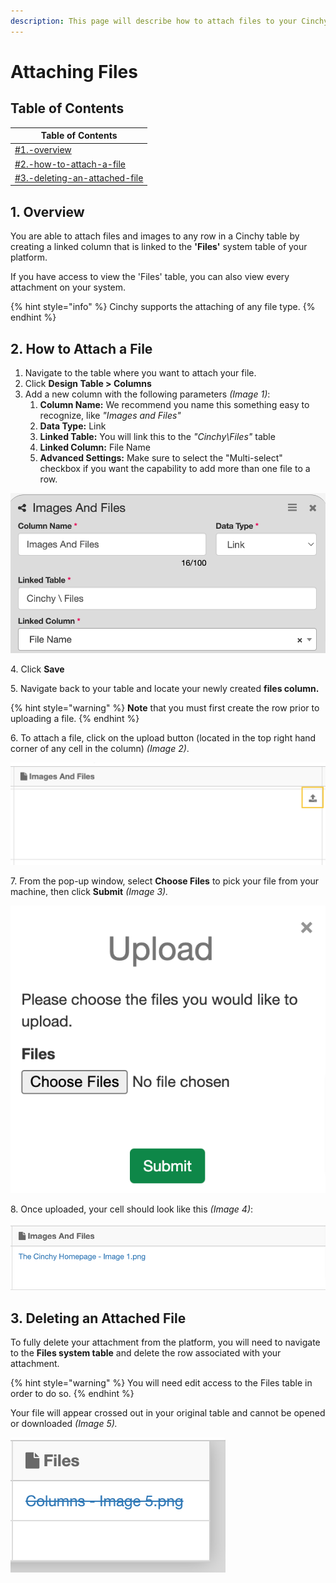 ```yaml
---
description: This page will describe how to attach files to your Cinchy table rows.
---
```


# Attaching Files

## Table of Contents

| Table of Contents                                                                          |
| ------------------------------------------------------------------------------------------ |
| [#1.-overview](attaching-files.md#1.-overview "mention")                                   |
| [#2.-how-to-attach-a-file](attaching-files.md#2.-how-to-attach-a-file "mention")           |
| [#3.-deleting-an-attached-file](attaching-files.md#3.-deleting-an-attached-file "mention") |

## 1. Overview

You are able to attach files and images to any row in a Cinchy table by creating a linked column that is linked to the **'Files'** system table of your platform.

If you have access to view the 'Files' table, you can also view every attachment on your system.

{% hint style="info" %}
Cinchy supports the attaching of any file type.
{% endhint %}

## 2. How to Attach a File

1. Navigate to the table where you want to attach your file.
2. &#x20;Click **Design Table > Columns**
3. Add a new column with the following parameters _(Image 1)_:
   1. **Column Name:** We recommend you name this something easy to recognize, like _"Images and Files"_
   2. **Data Type:** Link
   3. **Linked Table:** You will link this to the _"Cinchy\Files"_ table
   4. **Linked Column:** File Name
   5. **Advanced Settings:** Make sure to select the "Multi-select" checkbox if you want the capability to add more than one file to a row.

![Image 1: Step 3, creating your Files column](<../../../.gitbook/assets/image (1).png>)

4\. Click **Save**

5\. Navigate back to your table and locate your newly created **files column.**

{% hint style="warning" %}
**Note** that you must first create the row prior to uploading a file.
{% endhint %}

6\. To attach a file, click on the upload button (located in the top right hand corner of any cell in the column) _(Image 2)_.

![Image 2: Step 6, uploading a file](<../../../.gitbook/assets/image (482).png>)

7\. From the pop-up window, select **Choose Files** to pick your file from your machine, then click **Submit** _(Image 3)._

![Image 3: Step 7, choosing your file to upload](<../../../.gitbook/assets/image (348).png>)

8\. Once uploaded, your cell should look like this _(Image 4)_:

![Image 4: Step 8, a completed upload](<../../../.gitbook/assets/image (55).png>)

## 3. Deleting an Attached File

To fully delete your attachment from the platform, you will need to navigate to the **Files system table** and delete the row associated with your attachment.

{% hint style="warning" %}
You will need edit access to the Files table in order to do so.
{% endhint %}

Your file will appear crossed out in your original table and cannot be opened or downloaded _(Image 5)._

![Image 5: Deleting an attached file](<../../../.gitbook/assets/image (578).png>)
